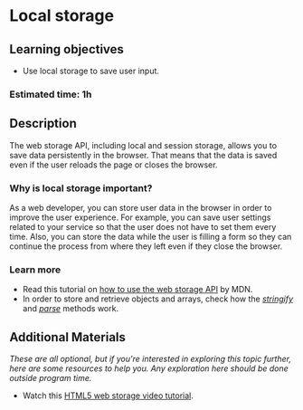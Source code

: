 # Local storage

## Learning objectives

- Use local storage to save user input.

### Estimated time: 1h

## Description

The web storage API, including local and session storage, allows you to save data persistently in the browser. That means that the data is saved even if the user reloads the page or closes the browser.

### Why is local storage important?

As a web developer, you can store user data in the browser in order to improve the user experience. For example, you can save user settings related to your service so that the user does not have to set them every time. Also, you can store the data while the user is filling a form so they can continue the process from where they left even if they close the browser.

### Learn more
- Read this tutorial on [how to use the web storage API](https://developer.mozilla.org/en-US/docs/Web/API/Web_Storage_API/Using_the_Web_Storage_API) by MDN.
- In order to store and retrieve objects and arrays, check how the [*stringify*](https://developer.mozilla.org/en-US/docs/Web/JavaScript/Reference/Global_Objects/JSON/stringify) and [*parse*](https://developer.mozilla.org/en-US/docs/Web/JavaScript/Reference/Global_Objects/JSON/parse) methods work.

## Additional Materials

*These are all optional, but if you're interested in exploring this topic further, here are some resources to help you. Any exploration here should be done outside program time.*
- Watch this [HTML5 web storage video tutorial](https://www.youtube.com/watch?v=C3tiI3akFq8).
